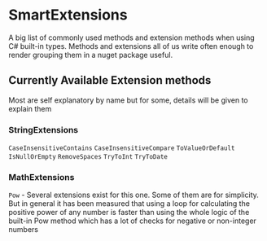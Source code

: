 # SmartExtensions

A big list of commonly used methods and extension methods when using C# built-in types. 
Methods and extensions all of us write often enough to render grouping them in a nuget package useful. 


## Currently Available Extension methods
Most are self explanatory by name but for some, details will be given to explain them

### StringExtensions

`CaseInsensitiveContains`
`CaseInsensitiveCompare`
`ToValueOrDefault`
`IsNullOrEmpty`
`RemoveSpaces`
`TryToInt`
`TryToDate`

### MathExtensions

`Pow` - Several extensions exist for this one. Some of them are for simplicity. But in general it has been measured that using a loop for calculating the positive power of any number is faster than using the whole logic of the built-in Pow method which has a lot of checks for negative or non-integer numbers